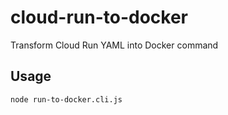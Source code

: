 # cloud-run-to-docker
Transform Cloud Run YAML into Docker command

## Usage

```
node run-to-docker.cli.js
```
